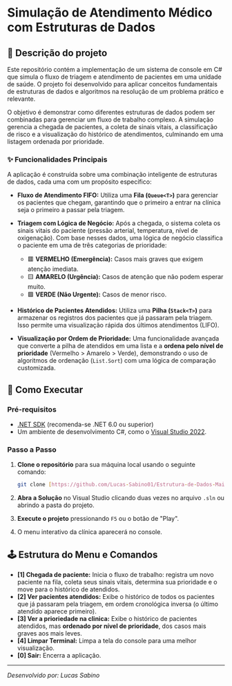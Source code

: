 # Simulação de Atendimento Médico com Estruturas de Dados

## 📜 Descrição do projeto

Este repositório contém a implementação de um sistema de console em C# que simula o fluxo de triagem e atendimento de pacientes em uma unidade de saúde. O projeto foi desenvolvido para aplicar conceitos fundamentais de estruturas de dados e algoritmos na resolução de um problema prático e relevante.

O objetivo é demonstrar como diferentes estruturas de dados podem ser combinadas para gerenciar um fluxo de trabalho complexo. A simulação gerencia a chegada de pacientes, a coleta de sinais vitais, a classificação de risco e a visualização do histórico de atendimentos, culminando em uma listagem ordenada por prioridade.

### ✨ Funcionalidades Principais

A aplicação é construída sobre uma combinação inteligente de estruturas de dados, cada uma com um propósito específico:

- **Fluxo de Atendimento FIFO:** Utiliza uma **Fila (`Queue<T>`)** para gerenciar os pacientes que chegam, garantindo que o primeiro a entrar na clínica seja o primeiro a passar pela triagem.

- **Triagem com Lógica de Negócio:** Após a chegada, o sistema coleta os sinais vitais do paciente (pressão arterial, temperatura, nível de oxigenação). Com base nesses dados, uma lógica de negócio classifica o paciente em uma de três categorias de prioridade:
    - 🟥 **VERMELHO (Emergência):** Casos mais graves que exigem atenção imediata.
    - 🟨 **AMARELO (Urgência):** Casos de atenção que não podem esperar muito.
    - 🟩 **VERDE (Não Urgente):** Casos de menor risco.

- **Histórico de Pacientes Atendidos:** Utiliza uma **Pilha (`Stack<T>`)** para armazenar os registros dos pacientes que já passaram pela triagem. Isso permite uma visualização rápida dos últimos atendimentos (LIFO).

- **Visualização por Ordem de Prioridade:** Uma funcionalidade avançada que converte a pilha de atendidos em uma lista e a **ordena pelo nível de prioridade** (Vermelho > Amarelo > Verde), demonstrando o uso de algoritmos de ordenação (`List.Sort`) com uma lógica de comparação customizada.

## 🚀 Como Executar

### Pré-requisitos
- [.NET SDK](https://dotnet.microsoft.com/download) (recomenda-se .NET 6.0 ou superior)
- Um ambiente de desenvolvimento C#, como o [Visual Studio 2022](https://visualstudio.microsoft.com/vs/).

### Passo a Passo
1.  **Clone o repositório** para sua máquina local usando o seguinte comando:
    ```bash
    git clone [https://github.com/Lucas-Sabino01/Estrutura-de-Dados-MainContent/tree/master/Simula%C3%A7%C3%A3o%20de%20Atendimento%20M%C3%A9dico%20com%20Estrutura%20de%20Dados]
    ```

2.  **Abra a Solução** no Visual Studio clicando duas vezes no arquivo `.sln` ou abrindo a pasta do projeto.

3.  **Execute o projeto** pressionando `F5` ou o botão de "Play".

4.  O menu interativo da clínica aparecerá no console.

## 🕹️ Estrutura do Menu e Comandos

- **[1] Chegada de paciente:** Inicia o fluxo de trabalho: registra um novo paciente na fila, coleta seus sinais vitais, determina sua prioridade e o move para o histórico de atendidos.
- **[2] Ver pacientes atendidos:** Exibe o histórico de todos os pacientes que já passaram pela triagem, em ordem cronológica inversa (o último atendido aparece primeiro).
- **[3] Ver a prioriedade na clinica:** Exibe o histórico de pacientes atendidos, mas **ordenado por nível de prioridade**, dos casos mais graves aos mais leves.
- **[4] Limpar Terminal:** Limpa a tela do console para uma melhor visualização.
- **[0] Sair:** Encerra a aplicação.

---
*Desenvolvido por: Lucas Sabino*
